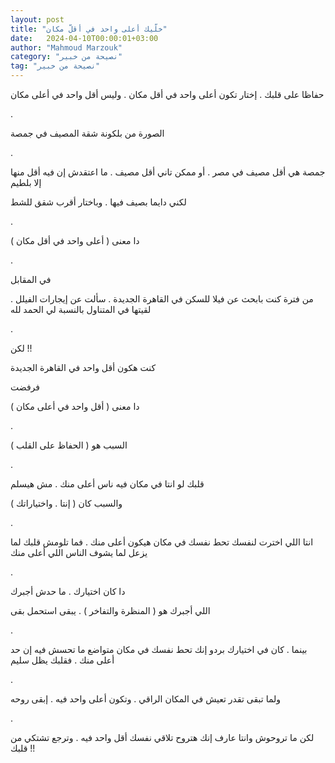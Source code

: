 ```yaml
---
layout: post
title: "خلّيك أعلى واحد في أقلّ مكان"
date:   2024-04-10T00:00:01+03:00
author: "Mahmoud Marzouk"
category: "نصيحة من خبير"
tag: "نصيحة من خبير"
---
```



حفاظا على قلبك . إختار تكون أعلى واحد في أقل مكان . وليس
أقل واحد في أعلى مكان

.

الصورة من بلكونة شقة المصيف في جمصة

.

جمصة هي أقل مصيف في مصر . أو ممكن تاني أقل مصيف . ما
اعتقدش إن فيه أقل منها إلا بلطيم

لكني دايما بصيف فيها . وباختار أقرب شقق للشط

.

دا معنى ( أعلى واحد في أقل مكان )

.

في المقابل

من فترة كنت بابحث عن فيلا للسكن في القاهرة الجديدة .
سألت عن إيجارات الفيلل . لقيتها في المتناول بالنسبة لي الحمد لله

.

لكن !!

كنت هكون أقل واحد في القاهرة الجديدة

فرفضت

دا معنى ( أقل واحد في أعلى مكان )

.

السبب هو ( الحفاظ على القلب )

.

قلبك لو انتا في مكان فيه ناس أعلى منك . مش هيسلم

والسبب كان ( إنتا . واختياراتك )

.

انتا اللي اخترت لنفسك تحط نفسك في مكان هيكون أعلى منك .
فما تلومش قلبك لما يزعل لما يشوف الناس اللي أعلى منك

.

دا كان اختيارك . ما حدش أجبرك

اللي أجبرك هو ( المنظرة والتفاخر ) . يبقى استحمل
بقى

.

بينما . كان في اختيارك بردو إنك تحط نفسك في مكان متواضع
ما تحسش فيه إن حد أعلى منك . فقلبك يظل سليم

.

ولما تبقى تقدر تعيش في المكان الراقي . وتكون أعلى واحد
فيه . إبقى روحه

.

لكن ما تروحوش وانتا عارف إنك هتروح تلاقي نفسك أقل واحد
فيه . وترجع تشتكي من قلبك !!

